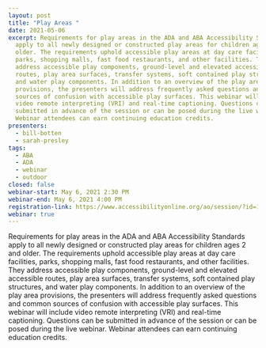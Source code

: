 ```yaml
---
layout: post
title: "Play Areas "
date: 2021-05-06
excerpt: Requirements for play areas in the ADA and ABA Accessibility Standards
  apply to all newly designed or constructed play areas for children ages 2 and
  older. The requirements uphold accessible play areas at day care facilities,
  parks, shopping malls, fast food restaurants, and other facilities. They
  address accessible play components, ground-level and elevated accessible
  routes, play area surfaces, transfer systems, soft contained play structures,
  and water play components. In addition to an overview of the play area
  provisions, the presenters will address frequently asked questions and common
  sources of confusion with accessible play surfaces. This webinar will include
  video remote interpreting (VRI) and real-time captioning. Questions can be
  submitted in advance of the session or can be posed during the live webinar.
  Webinar attendees can earn continuing education credits.
presenters:
  - bill-botten
  - sarah-presley
tags:
  - ABA
  - ADA
  - webinar
  - outdoor
closed: false
webinar-start: May 6, 2021 2:30 PM
webinar-end: May 6, 2021 4:00 PM
registration-link: https://www.accessibilityonline.org/ao/session/?id=110914
webinar: true
---
```

Requirements for play areas in the ADA and ABA Accessibility Standards apply to all newly designed or constructed play areas for children ages 2 and older. The requirements uphold accessible play areas at day care facilities, parks, shopping malls, fast food restaurants, and other facilities. They address accessible play components, ground-level and elevated accessible routes, play area surfaces, transfer systems, soft contained play structures, and water play components. In addition to an overview of the play area provisions, the presenters will address frequently asked questions and common sources of confusion with accessible play surfaces. This webinar will include video remote interpreting (VRI) and real-time captioning. Questions can be submitted in advance of the session or can be posed during the live webinar. Webinar attendees can earn continuing education credits.